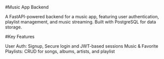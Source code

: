 #Music App Backend


A FastAPI-powered backend for a music app, featuring user authentication, playlist management, and music streaming. Built with PostgreSQL for data storage.

#Key Features

User Auth: Signup, Secure login and JWT-based sessions
Music & Favorite Playlists: CRUD for songs, albums, artists, and playlist

